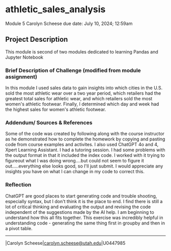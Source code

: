 # athletic_sales_analysis
Module 5
Carolyn Scheese
due date: July 10, 2024;  12:59am

## Project Description 
This module is second of two modules dedicated to learning Pandas and Jupyter Notebook

### Brief Description of Challenge (modified from module assignment)
In this module I used sales data to gain insights into which cities in the U.S. sold the most athletic wear over a two year period, which retailers had the greatest total sales for athletic wear, and which retailers sold the most women's athletic footwear. Finally, I determined which day and week had the highest sales for women's athletic footwear.

### Addendum/ Sources & References
Some of the code was created by following along with the course instructor as he demonstrated how to complete the homework by copying and pasting code from course examples and activites. I also used ChatGPT 4o and 4, Xpert Learning Assistant. I had a tutoring session. 
I had some problems with the output format in that it included the index code. I worked with it trying to figureout what I was doing wrong....but could not seem to figure it out.....everything else looks good, so I'll just submit. I would appreciate any insights you have on what I can change in my code to correct this. 

### Reflection
ChatGPT are good places to start generating code and trouble shooting, especially syntax, but I don't think it is the place to end. I find there is still a lot of critical thinking and evaluating the output and revising the code independent of the suggestions made by the AI help. I am beginning to understand how this all fits together. This exercise was incredibly helpful in understanding code - generating the same thing first in groupby and then in a pivot table. 


***
|Carolyn Scheese|carolyn.scheese@utah.edu|U0447985
